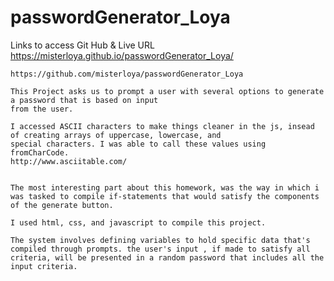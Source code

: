 # passwordGenerator_Loya

Links to access Git Hub & Live URL  
    https://misterloya.github.io/passwordGenerator_Loya/


    https://github.com/misterloya/passwordGenerator_Loya

    This Project asks us to prompt a user with several options to generate a password that is based on input 
    from the user. 

    I accessed ASCII characters to make things cleaner in the js, insead of creating arrays of uppercase, lowercase, and
    special characters. I was able to call these values using fromCharCode.
    http://www.asciitable.com/


    The most interesting part about this homework, was the way in which i was tasked to compile if-statements that would satisfy the components of the generate button. 

    I used html, css, and javascript to compile this project. 

    The system involves defining variables to hold specific data that's compiled through prompts. the user's input , if made to satisfy all criteria, will be presented in a random password that includes all the 
    input criteria. 

